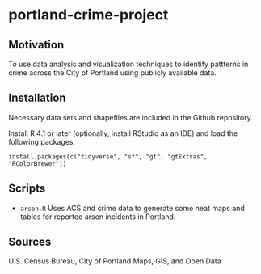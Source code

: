 # portland-crime-project

## Motivation

To use data analysis and visualization techniques to identify pattterns in crime across the City of Portland using publicly available data.

## Installation

Necessary data sets and shapefiles are included in the Github repository.

Install R 4.1 or later (optionally, install RStudio as an IDE) and load the following packages.
```
install.packages(c("tidyverse", "sf", "gt", "gtExtras", "RColorBrewer"))
```
## Scripts
- ```arson.R``` Uses ACS and crime data to generate some neat maps and tables for reported arson incidents in Portland.

## Sources

U.S. Census Bureau, City of Portland Maps, GIS, and Open Data
